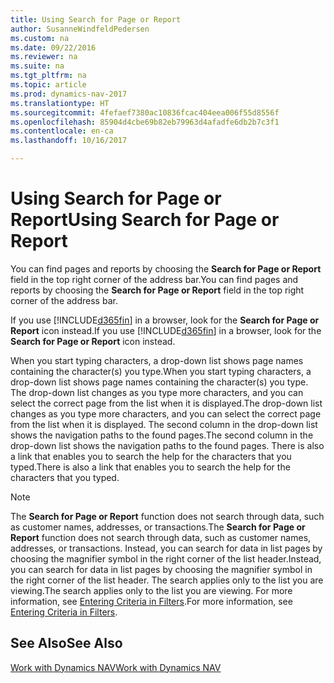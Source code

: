```yaml
---
title: Using Search for Page or Report
author: SusanneWindfeldPedersen
ms.custom: na
ms.date: 09/22/2016
ms.reviewer: na
ms.suite: na
ms.tgt_pltfrm: na
ms.topic: article
ms.prod: dynamics-nav-2017
ms.translationtype: HT
ms.sourcegitcommit: 4fefaef7380ac10836fcac404eea006f55d8556f
ms.openlocfilehash: 85904d4cbe69b82eb79963d4afadfe6db2b7c3f1
ms.contentlocale: en-ca
ms.lasthandoff: 10/16/2017

---
```


# <a name="using-search-for-page-or-report"></a><span data-ttu-id="17f3c-102">Using Search for Page or Report</span><span class="sxs-lookup"><span data-stu-id="17f3c-102">Using Search for Page or Report</span></span>
<span data-ttu-id="17f3c-103">You can find pages and reports by choosing the **Search for Page or Report** field in the top right corner of the address bar.</span><span class="sxs-lookup"><span data-stu-id="17f3c-103">You can find pages and reports by choosing the **Search for Page or Report** field in the top right corner of the address bar.</span></span>

<span data-ttu-id="17f3c-104">If you use [!INCLUDE[d365fin](includes/d365fin_md.md)] in a browser, look for the **Search for Page or Report** icon instead.</span><span class="sxs-lookup"><span data-stu-id="17f3c-104">If you use [!INCLUDE[d365fin](includes/d365fin_md.md)] in a browser, look for the **Search for Page or Report** icon instead.</span></span>

<span data-ttu-id="17f3c-105">When you start typing characters, a drop-down list shows page names containing the character(s) you type.</span><span class="sxs-lookup"><span data-stu-id="17f3c-105">When you start typing characters, a drop-down list shows page names containing the character(s) you type.</span></span> <span data-ttu-id="17f3c-106">The drop-down list changes as you type more characters, and you can select the correct page from the list when it is displayed.</span><span class="sxs-lookup"><span data-stu-id="17f3c-106">The drop-down list changes as you type more characters, and you can select the correct page from the list when it is displayed.</span></span> <span data-ttu-id="17f3c-107">The second column in the drop-down list shows the navigation paths to the found pages.</span><span class="sxs-lookup"><span data-stu-id="17f3c-107">The second column in the drop-down list shows the navigation paths to the found pages.</span></span> <span data-ttu-id="17f3c-108">There is also a link that enables you to search the help for the characters that you typed.</span><span class="sxs-lookup"><span data-stu-id="17f3c-108">There is also a link that enables you to search the help for the characters that you typed.</span></span>

> [!NOTE]  
>   <span data-ttu-id="17f3c-109">The **Search for Page or Report** function does not search through data, such as customer names, addresses, or transactions.</span><span class="sxs-lookup"><span data-stu-id="17f3c-109">The **Search for Page or Report** function does not search through data, such as customer names, addresses, or transactions.</span></span> <span data-ttu-id="17f3c-110">Instead, you can search for data in list pages by choosing the magnifier symbol in the right corner of the list header.</span><span class="sxs-lookup"><span data-stu-id="17f3c-110">Instead, you can search for data in list pages by choosing the magnifier symbol in the right corner of the list header.</span></span> <span data-ttu-id="17f3c-111">The search applies only to the list you are viewing.</span><span class="sxs-lookup"><span data-stu-id="17f3c-111">The search applies only to the list you are viewing.</span></span> <span data-ttu-id="17f3c-112">For more information, see [Entering Criteria in Filters](ui-enter-criteria-filters.md).</span><span class="sxs-lookup"><span data-stu-id="17f3c-112">For more information, see [Entering Criteria in Filters](ui-enter-criteria-filters.md).</span></span>  

## <a name="see-also"></a><span data-ttu-id="17f3c-113">See Also</span><span class="sxs-lookup"><span data-stu-id="17f3c-113">See Also</span></span>
[<span data-ttu-id="17f3c-114">Work with Dynamics NAV</span><span class="sxs-lookup"><span data-stu-id="17f3c-114">Work with Dynamics NAV</span></span>](ui-work-product.md)

